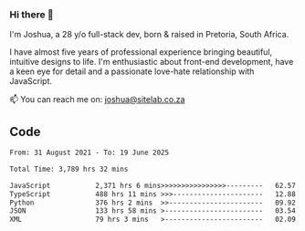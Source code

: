 ### Hi there 👋

I'm Joshua, a 28 y/o full-stack dev, born & raised in Pretoria, South Africa. 

I have almost five years of professional experience bringing beautiful, intuitive designs to life. I'm enthusiastic about front-end development, have a keen eye for detail and a passionate love-hate relationship with JavaScript.

📫 You can reach me on: joshua@sitelab.co.za

## **Code**

<!--START_SECTION:waka-->

```txt
From: 31 August 2021 - To: 19 June 2025

Total Time: 3,789 hrs 32 mins

JavaScript           2,371 hrs 6 mins>>>>>>>>>>>>>>>>---------   62.57 %
TypeScript           488 hrs 11 mins >>>----------------------   12.88 %
Python               376 hrs 2 mins  >>-----------------------   09.92 %
JSON                 133 hrs 58 mins >------------------------   03.54 %
XML                  79 hrs 3 mins   >------------------------   02.09 %
```

<!--END_SECTION:waka-->
